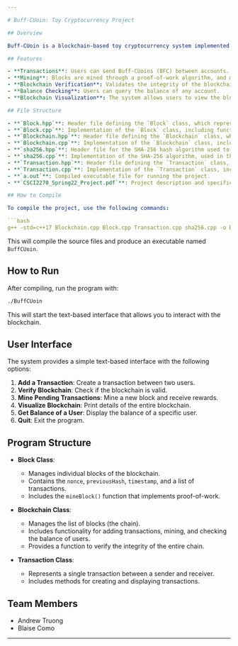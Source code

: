 ```yaml
---

# Buff-CUoin: Toy Cryptocurrency Project

## Overview

Buff-CUoin is a blockchain-based toy cryptocurrency system implemented in C++ for educational purposes. This project was developed as part of **CSCI 2270: Data Structures** to demonstrate key principles of blockchain technology, including transactions, blocks, mining, and verification.

## Features

- **Transactions**: Users can send Buff-CUoins (BFC) between accounts.
- **Mining**: Blocks are mined through a proof-of-work algorithm, and miners are rewarded with BFC for successfully mining a block.
- **Blockchain Verification**: Validates the integrity of the blockchain by ensuring that each block links correctly with the previous one.
- **Balance Checking**: Users can query the balance of any account.
- **Blockchain Visualization**: The system allows users to view the blockchain, including block hashes, transactions, and timestamps.

## File Structure

- **`Block.hpp`**: Header file defining the `Block` class, which represents a block in the blockchain.
- **`Block.cpp`**: Implementation of the `Block` class, including functions for mining and hashing.
- **`Blockchain.hpp`**: Header file defining the `Blockchain` class, which manages the entire chain of blocks and handles transactions.
- **`Blockchain.cpp`**: Implementation of the `Blockchain` class, including functions for adding transactions, mining, and verifying the chain.
- **`sha256.hpp`**: Header file for the SHA-256 hash algorithm used to secure the blockchain.
- **`sha256.cpp`**: Implementation of the SHA-256 algorithm, used in the mining process.
- **`Transaction.hpp`**: Header file defining the `Transaction` class, which represents a single transaction between two parties.
- **`Transaction.cpp`**: Implementation of the `Transaction` class, including functions for creating and managing transactions.
- **`a.out`**: Compiled executable file for running the project.
- **`CSCI2270_Spring22_Project.pdf`**: Project description and specifications.

## How to Compile

To compile the project, use the following commands:

```bash
g++ -std=c++17 Blockchain.cpp Block.cpp Transaction.cpp sha256.cpp -o BuffCUoin
```

This will compile the source files and produce an executable named `BuffCUoin`.

## How to Run

After compiling, run the program with:

```bash
./BuffCUoin
```

This will start the text-based interface that allows you to interact with the blockchain.

## User Interface

The system provides a simple text-based interface with the following options:

1. **Add a Transaction**: Create a transaction between two users.
2. **Verify Blockchain**: Check if the blockchain is valid.
3. **Mine Pending Transactions**: Mine a new block and receive rewards.
4. **Visualize Blockchain**: Print details of the entire blockchain.
5. **Get Balance of a User**: Display the balance of a specific user.
6. **Quit**: Exit the program.

## Program Structure

- **Block Class**:
  - Manages individual blocks of the blockchain.
  - Contains the `nonce`, `previousHash`, `timestamp`, and a list of transactions.
  - Includes the `mineBlock()` function that implements proof-of-work.

- **Blockchain Class**:
  - Manages the list of blocks (the chain).
  - Includes functionality for adding transactions, mining, and checking the balance of users.
  - Provides a function to verify the integrity of the entire chain.

- **Transaction Class**:
  - Represents a single transaction between a sender and receiver.
  - Includes methods for creating and displaying transactions.

## Team Members

- Andrew Truong
- Blaise Como

---
```

